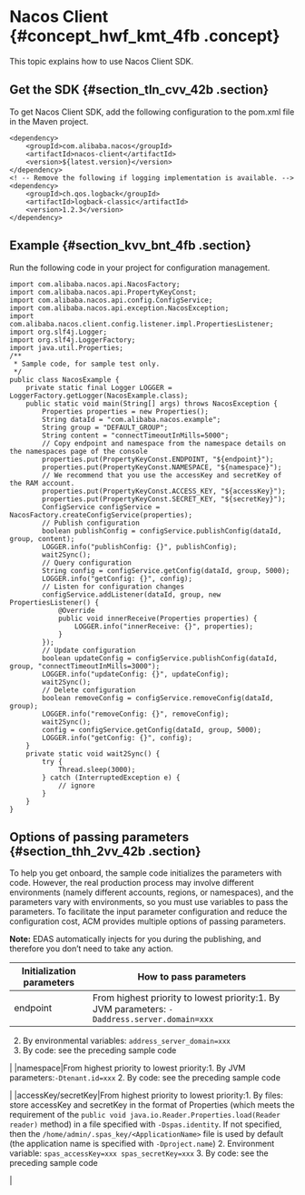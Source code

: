 # Nacos Client {#concept_hwf_kmt_4fb .concept}

This topic explains how to use Nacos Client SDK.

## Get the SDK {#section_tln_cvv_42b .section}

To get Nacos Client SDK, add the following configuration to the pom.xml file in the Maven project.

```
<dependency>
    <groupId>com.alibaba.nacos</groupId>
    <artifactId>nacos-client</artifactId>
    <version>${latest.version}</version>
</dependency>
<! -- Remove the following if logging implementation is available. -->
<dependency>
    <groupId>ch.qos.logback</groupId>
    <artifactId>logback-classic</artifactId>
    <version>1.2.3</version>
</dependency>
```

## Example {#section_kvv_bnt_4fb .section}

Run the following code in your project for configuration management.

```
import com.alibaba.nacos.api.NacosFactory;
import com.alibaba.nacos.api.PropertyKeyConst;
import com.alibaba.nacos.api.config.ConfigService;
import com.alibaba.nacos.api.exception.NacosException;
import com.alibaba.nacos.client.config.listener.impl.PropertiesListener;
import org.slf4j.Logger;
import org.slf4j.LoggerFactory;
import java.util.Properties;
/**
 * Sample code, for sample test only.
 */
public class NacosExample {
    private static final Logger LOGGER = LoggerFactory.getLogger(NacosExample.class);
    public static void main(String[] args) throws NacosException {
        Properties properties = new Properties();
        String dataId = "com.alibaba.nacos.example";
        String group = "DEFAULT_GROUP";
        String content = "connectTimeoutInMills=5000";
        // Copy endpoint and namespace from the namespace details on the namespaces page of the console 
        properties.put(PropertyKeyConst.ENDPOINT, "${endpoint}");
        properties.put(PropertyKeyConst.NAMESPACE, "${namespace}");
        // We recommend that you use the accessKey and secretKey of the RAM account.
        properties.put(PropertyKeyConst.ACCESS_KEY, "${accessKey}");
        properties.put(PropertyKeyConst.SECRET_KEY, "${secretKey}");
        ConfigService configService = NacosFactory.createConfigService(properties);
        // Publish configuration
        boolean publishConfig = configService.publishConfig(dataId, group, content);
        LOGGER.info("publishConfig: {}", publishConfig);
        wait2Sync();
        // Query configuration
        String config = configService.getConfig(dataId, group, 5000);
        LOGGER.info("getConfig: {}", config);
        // Listen for configuration changes
        configService.addListener(dataId, group, new PropertiesListener() {
            @Override
            public void innerReceive(Properties properties) {
                LOGGER.info("innerReceive: {}", properties);
            }
        });
        // Update configuration
        boolean updateConfig = configService.publishConfig(dataId, group, "connectTimeoutInMills=3000");
        LOGGER.info("updateConfig: {}", updateConfig);
        wait2Sync();
        // Delete configuration
        boolean removeConfig = configService.removeConfig(dataId, group);
        LOGGER.info("removeConfig: {}", removeConfig);
        wait2Sync();
        config = configService.getConfig(dataId, group, 5000);
        LOGGER.info("getConfig: {}", config);
    }
    private static void wait2Sync() {
        try {
            Thread.sleep(3000);
        } catch (InterruptedException e) {
            // ignore
        }
    }
}
```

## Options of passing parameters {#section_thh_2vv_42b .section}

To help you get onboard, the sample code initializes the parameters with code. However, the real production process may involve different environments \(namely different accounts, regions, or namespaces\), and the parameters vary with environments, so you must use variables to pass the parameters. To facilitate the input parameter configuration and reduce the configuration cost, ACM provides multiple options of passing parameters.

**Note:** EDAS automatically injects for you during the publishing, and therefore you don’t need to take any action.

|Initialization parameters|How to pass parameters|
|-------------------------|----------------------|
|endpoint|From highest priority to lowest priority:1.  By JVM parameters: `-Daddress.server.domain=xxx`
2.  By environmental variables: `address_server_domain=xxx`
3.  By code: see the preceding sample code

|
|namespace|From highest priority to lowest priority:1.  By JVM parameters:`-Dtenant.id=xxx`
2.  By code: see the preceding sample code

|
|accessKey/secretKey|From highest priority to lowest priority:1.  By files: store accessKey and secretKey in the format of Properties \(which meets the requirement of the `public void java.io.Reader.Properties.load(Reader reader)` method\) in a file specified with `-Dspas.identity`. If not specified, then the `/home/admin/.spas_key/<ApplicationName>` file is used by default \(the application name is specified with `-Dproject.name`\)
2.  Environment variable: `spas_accessKey=xxx spas_secretKey=xxx`
3.  By code: see the preceding sample code

|

